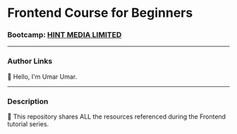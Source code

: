 # Frontend Course for Beginners

### Bootcamp: [HINT MEDIA LIMITED](https://hintmediatech.com)

---

### Author Links

👋 Hello, I'm Umar Umar.

---

### Description

🚀 This repository shares ALL the resources referenced during the Frontend tutorial series.